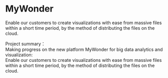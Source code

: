 # MyWonder
Enable our customers to create visualizations with ease from massive files within a short time period, by the method of distributing the files on the cloud.

Project summary：  
Making progress on the new platform MyWonder for big data analytics and visualization:   
Enable our customers to create visualizations with ease from massive files within a short time period, by the method of distributing the files on the cloud.
